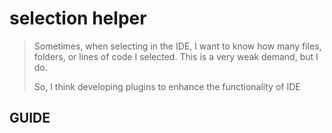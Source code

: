 # selection helper
> Sometimes, when selecting in the IDE, I want to know how many files, folders, or lines of code I selected.
This is a very weak demand, but I do.
>
>So, I think developing plugins to enhance the functionality of IDE

## GUIDE
